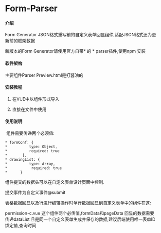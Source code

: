 # Form-Parser

#### 介绍
Form Generator JSON格式重写前的自定义表单回显组件,适配JSON格式还为更新前的框架数据

新版本的Form Generator请使用官方自带* 的   * parser插件,使用npm 安装

#### 软件架构
主要组件Parser  Preview.html是打酱油的


#### 安装教程

1. 在VUE中以组件形式导入

2. 直接在文件中使用

   

#### 使用说明

​	组件需要传递两个必须值:

```
* formConf: {
*          type: Object,
*          required: true
*       },
* drawingList: {
*          type: Array,
*           required: true
*      }
```

组件提交的数据头可以在自定义表单设计页面中控制.

提交事件为自定义事件@submit 

表格数据回显以及行进行编辑操作时单行数据回显到自定义表单中的组件在这:

permission-c.vue   这个组件两个必传值,formData和pageData  回显的数据需要传递dataList 且是同一个自定义表单生成并保存的数据,建议后端使用唯一表单ID绑定值,查询时间
